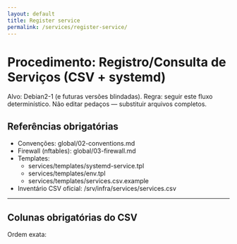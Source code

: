 ```yaml
---
layout: default
title: Register service
permalink: /services/register-service/
---
```

# Procedimento: Registro/Consulta de Serviços (CSV + systemd)

Alvo: Debian2-1 (e futuras versões blindadas).
Regra: seguir este fluxo determinístico. Não editar pedaços — substituir arquivos completos.

## Referências obrigatórias
- Convenções: global/02-conventions.md
- Firewall (nftables): global/03-firewall.md
- Templates:
  - services/templates/systemd-service.tpl
  - services/templates/env.tpl
  - services/templates/services.csv.example
- Inventário CSV oficial: /srv/infra/services/services.csv

---

## Colunas obrigatórias do CSV

Ordem exata:
